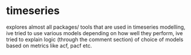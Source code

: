 # timeseries
explores almost all packages/ tools that are used in timeseries modelling, ive tried to use various models depending on how well they perform, ive tried to explain logic (through the comment section) of choice of models based on metrics like acf, pacf etc.
